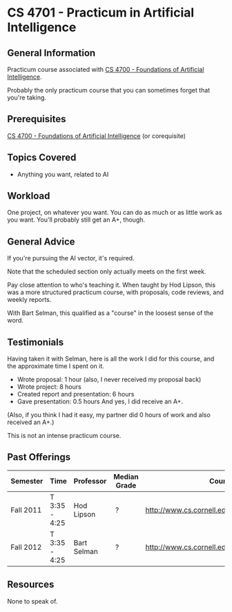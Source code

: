 # CS 4701 - Practicum in Artificial Intelligence

## General Information
Practicum course associated with [CS 4700 - Foundations of Artificial Intelligence](https://github.com/mrkev/Official-CS-Wiki/blob/master/classes/CS4700.md).

Probably the only practicum course that you can sometimes forget that you're taking.

## Prerequisites
[CS 4700 - Foundations of Artificial Intelligence](https://github.com/mrkev/Official-CS-Wiki/blob/master/classes/CS4700.md) (or corequisite)

## Topics Covered
 - Anything you want, related to AI

## Workload
One project, on whatever you want. You can do as much or as little work as you want. You'll probably still get an A+, though.

## General Advice
If you're pursuing the AI vector, it's required.

Note that the scheduled section only actually meets on the first week.

Pay close attention to who's teaching it. When taught by Hod Lipson, this was a more structured practicum course, with proposals, code reviews, and weekly reports.

With Bart Selman, this qualified as a "course" in the loosest sense of the word.

## Testimonials
Having taken it with Selman, here is all the work I did for this course, and the approximate time I spent on it.
 -  Wrote proposal: 1 hour (also, I never received my proposal back)
 -  Wrote project: 8 hours
 -  Created report and presentation: 6 hours
 -  Gave presentation: 0.5 hours
And yes, I did receive an A+.

(Also, if you think I had it easy, my partner did 0 hours of work and also received an A+.)

This is not an intense practicum course.

## Past Offerings
| Semester | Time | Professor | Median Grade | Course Page |
| --- | --- | --- | --- | --- |
| Fall 2011 | T 3:35 - 4:25 | Hod Lipson | ? | http://www.cs.cornell.edu/Courses/cs4701/2011fa/ |
| Fall 2012 | T 3:35 - 4:25 | Bart Selman | ? | http://www.cs.cornell.edu/Courses/cs4701/2012fa/ |

## Resources
None to speak of.
